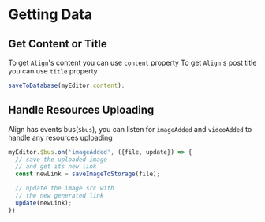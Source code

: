 # Getting Data

## Get Content or Title

To get `Align`'s content you can use `content` property
To get `Align`'s post title you can use `title` property

```js
saveToDatabase(myEditor.content);
```

## Handle Resources Uploading

Align has events bus(`$bus`), you can listen for `imageAdded` and `videoAdded` to handle any resources uploading

```js
myEditor.$bus.on('imageAdded', ({file, update}) => {
  // save the uploaded image
  // and get its new link
  const newLink = saveImageToStorage(file);

  // update the image src with
  // the new generated link
  update(newLink);
})
```
